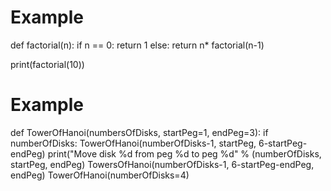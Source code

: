 # Example

def factorial(n):
    if n == 0:
      return 1
    else:
    return n* factorial(n-1)
    
print(factorial(10))

# Example

def TowerOfHanoi(numbersOfDisks, startPeg=1, endPeg=3):
    if numberOfDisks:
        TowerOfHanoi(numberOfDisks-1, startPeg, 6-startPeg-endPeg)
        print("Move disk %d from peg %d to peg %d" % (numberOfDisks, startPeg, endPeg)
        TowersOfHanoi(numberOfDisks-1, 6-startPeg-endPeg, endPeg)
TowerOfHanoi(numberOfDisks=4)
